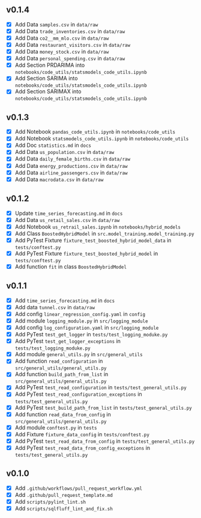 v0.1.4
------
- [x] Add Data `samples.csv` in `data/raw`
- [x] Add Data `trade_inventories.csv` in `data/raw`
- [x] Add Data `co2__mm_mlo.csv` in `data/raw`
- [x] Add Data `restaurant_visitors.csv` in `data/raw`
- [x] Add Data `money_stock.csv` in `data/raw`
- [x] Add Data `personal_spending.csv` in `data/raw`
- [x] Add Section PRDARIMA into `notebooks/code_utils/statsmodels_code_utils.ipynb`
- [x] Add Section SARIMA into `notebooks/code_utils/statsmodels_code_utils.ipynb`
- [x] Add Section SARIMAX into `notebooks/code_utils/statsmodels_code_utils.ipynb`

v0.1.3
------
- [x] Add Notebook `pandas_code_utils.ipynb` in `notebooks/code_utils`
- [x] Add Notebook `statsmodels_code_utils.ipynb` in `notebooks/code_utils`
- [x] Add Doc `statistics.md` in `docs`
- [x] Add Data `us_population.csv` in `data/raw`
- [x] Add Data `daily_female_births.csv` in `data/raw`
- [x] Add Data `energy_productions.csv` in `data/raw`
- [x] Add Data `airline_passengers.csv` in `data/raw`
- [x] Add Data `macrodata.csv` in `data/raw`

v0.1.2
------
- [x] Update `time_series_forecasting.md` in `docs`
- [x] Add Data `us_retail_sales.csv` in `data/raw`
- [x] Add Notebook `us_retrail_sales.ipynb` in `notebooks/hybrid_models`
- [x] Add Class `BoostedHybridModel` in `src.model_training.model_training.py`
- [x] Add PyTest Fixture `fixture_test_boosted_hybrid_model_data` in `tests/conftest.py`
- [x] Add PyTest Fixture `fixture_test_boosted_hybrid_model` in `tests/conftest.py`
- [x] Add function `fit` in class `BoostedHybridModel`

v0.1.1
------
- [x] Add `time_series_forecasting.md` in `docs`
- [x] Add data `tunnel.csv` in `data/raw`
- [x] Add config `linear_regression_config.yaml` in `config`
- [x] Add module `logging_module.py` in `src/logging_module`
- [x] Add config `log_configuration.yaml` in `src/logging_module`
- [x] Add PyTest `test_get_logger` in `tests/test_logging_moduke.py`
- [x] Add PyTest `test_get_logger_exceptions` in `tests/test_logging_moduke.py`
- [x] Add module `general_utils.py` in `src/general_utils`
- [x] Add function `read_configuration` in `src/general_utils/general_utils.py`
- [x] Add function `build_path_from_list` in `src/general_utils/general_utils.py`
- [x] Add PyTest `test_read_configuration` in `tests/test_general_utils.py`
- [x] Add PyTest `test_read_configuration_exceptions` in `tests/test_general_utils.py`
- [x] Add PyTest `test_build_path_from_list` in `tests/test_general_utils.py`
- [x] Add function `read_data_from_config` in  `src/general_utils/general_utils.py`
- [x] Add module `conftest.py` in `tests`
- [x] Add Fixture `fixture_data_config` in `tests/conftest.py`
- [x] Add PyTest `test_read_data_from_config` in `tests/test_general_utils.py`
- [x] Add PyTest `test_read_data_from_config_exceptions` in `tests/test_general_utils.py`

v0.1.0
------
- [x] Add `.github/workflows/pull_request_workflow.yml`
- [x] Add `.github/pull_request_template.md`
- [x] Add `scripts/pylint_lint.sh`
- [x] Add `scripts/sqlfluff_lint_and_fix.sh`